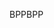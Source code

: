 <span data-ttu-id="162c6-101">BPP</span><span class="sxs-lookup"><span data-stu-id="162c6-101">BPP</span></span>